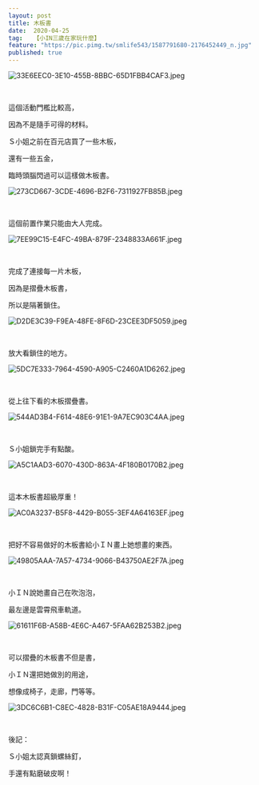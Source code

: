 ```yaml
---
layout: post
title: 木板書
date:  2020-04-25
tag:   【小IN三歲在家玩什麼】
feature: "https://pic.pimg.tw/smlife543/1587791680-2176452449_n.jpg"
published: true 
---
```

<p><img alt="33E6EEC0-3E10-455B-8BBC-65D1FBB4CAF3.jpeg" src="https://pic.pimg.tw/smlife543/1587791680-2176452449_n.jpg" title="33E6EEC0-3E10-455B-8BBC-65D1FBB4CAF3.jpeg"></p>

<p>&nbsp;</p>

<p>這個活動門檻比較高，</p>

<p>因為不是隨手可得的材料。</p>

<p>Ｓ小姐之前在百元店買了一些木板，</p>

<p>還有一些五金，</p>

<p>臨時頭腦閃過可以這樣做木板書。</p>

<p><img alt="273CD667-3CDE-4696-B2F6-7311927FB85B.jpeg" src="https://pic.pimg.tw/smlife543/1587791665-3534799041_n.jpg" title="273CD667-3CDE-4696-B2F6-7311927FB85B.jpeg"></p>

<p>&nbsp;</p>

<p>這個前置作業只能由大人完成。</p>

<p><img alt="7EE99C15-E4FC-49BA-879F-2348833A661F.jpeg" src="https://pic.pimg.tw/smlife543/1587791665-3356562966_n.jpg" title="7EE99C15-E4FC-49BA-879F-2348833A661F.jpeg"></p>

<p>&nbsp;</p>

<p>完成了連接每一片木板，</p>

<p>因為是摺疊木板書，</p>

<p>所以是隔著鎖住。</p>

<p><img alt="D2DE3C39-F9EA-48FE-8F6D-23CEE3DF5059.jpeg" src="https://pic.pimg.tw/smlife543/1587791665-3484075873_n.jpg" title="D2DE3C39-F9EA-48FE-8F6D-23CEE3DF5059.jpeg"></p>

<p>&nbsp;</p>

<p>放大看鎖住的地方。</p>

<p><img alt="5DC7E333-7964-4590-A905-C2460A1D6262.jpeg" src="https://pic.pimg.tw/smlife543/1587791671-1869616563_n.jpg" title="5DC7E333-7964-4590-A905-C2460A1D6262.jpeg"></p>

<p>&nbsp;</p>

<p>從上往下看的木板摺疊書。</p>

<p><img alt="544AD3B4-F614-48E6-91E1-9A7EC903C4AA.jpeg" src="https://pic.pimg.tw/smlife543/1587791673-61860142_n.jpg" title="544AD3B4-F614-48E6-91E1-9A7EC903C4AA.jpeg"></p>

<p>&nbsp;</p>

<p>Ｓ小姐鎖完手有點酸。</p>

<p><img alt="A5C1AAD3-6070-430D-863A-4F180B0170B2.jpeg" src="https://pic.pimg.tw/smlife543/1587791673-4036641430_n.jpg" title="A5C1AAD3-6070-430D-863A-4F180B0170B2.jpeg"></p>

<p>&nbsp;</p>

<p>這本木板書超級厚重！</p>

<p><img alt="AC0A3237-B5F8-4429-B055-3EF4A64163EF.jpeg" src="https://pic.pimg.tw/smlife543/1587791674-4260090496_n.jpg" title="AC0A3237-B5F8-4429-B055-3EF4A64163EF.jpeg"></p>

<p>&nbsp;</p>

<p>把好不容易做好的木板書給小ＩＮ畫上她想畫的東西。</p>

<p><img alt="49805AAA-7A57-4734-9066-B43750AE2F7A.jpeg" src="https://pic.pimg.tw/smlife543/1587791679-2504551645_n.jpg" title="49805AAA-7A57-4734-9066-B43750AE2F7A.jpeg"></p>

<p>&nbsp;</p>

<p>小ＩＮ說她畫自己在吹泡泡，</p>

<p>最左邊是雲霄飛車軌道。</p>

<p><img alt="61611F6B-A58B-4E6C-A467-5FAA62B253B2.jpeg" src="https://pic.pimg.tw/smlife543/1587793775-1059315017_n.jpg" title="61611F6B-A58B-4E6C-A467-5FAA62B253B2.jpeg"></p>

<p>&nbsp;</p>

<p>可以摺疊的木板書不但是書，</p>

<p>小ＩＮ還把她做別的用途，</p>

<p>想像成椅子，走廊，門等等。</p>

<p><img alt="3DC6C6B1-C8EC-4828-B31F-C05AE18A9444.jpeg" src="https://pic.pimg.tw/smlife543/1587791680-2378866646_n.jpg" title="3DC6C6B1-C8EC-4828-B31F-C05AE18A9444.jpeg"></p>

<p>&nbsp;</p>

<p>後記：</p>

<p>Ｓ小姐太認真鎖螺絲釘，</p>

<p>手還有點磨破皮啊！</p>

